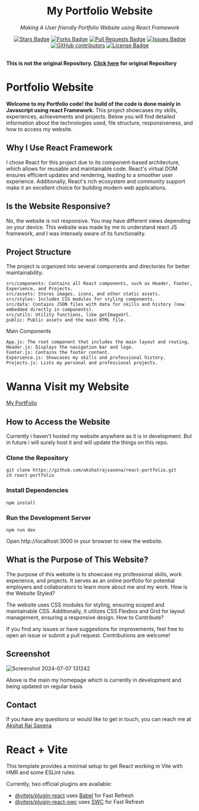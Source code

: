 <h1 align="center">My Portfolio Website</h1>
<p align="center"><i>Making A User friendly Portfolio Website using React Framework</i></p>
<div align="center">
  <a href="https://github.com/akshatrajsaxena/developerfolio/stargazers"><img src="https://img.shields.io/github/stars/akshatrajsaxena/developerfolio" alt="Stars Badge"/></a>
  <a href="https://github.com/akshatrajsaxena/developerfolio/network/members"><img src="https://img.shields.io/github/forks/akshatrajsaxena/developerfolio" alt="Forks Badge"/></a>
  <a href="https://github.com/akshatrajsaxena/developerfolio/pulls"><img src="https://img.shields.io/github/issues-pr/akshatrajsaxena/developerfolio" alt="Pull Requests Badge"/></a>
  <a href="https://github.com/akshatrajsaxena/developerfolio/issues"><img src="https://img.shields.io/github/issues/akshatrajsaxena/developerfolio" alt="Issues Badge"/></a>
  <a href="https://github.com/akshatrajsaxena/developerfolio/graphs/contributors"><img alt="GitHub contributors" src="https://img.shields.io/github/contributors/akshatrajsaxena/developerfolio" ?color=2b9348"></a>
  <a href="https://github.com/akshatrajsaxena/developerfolio/blob/master/LICENSE"><img src="https://img.shields.io/github/license/akshatrajsaxena/developerfolio?color=2b9348" alt="License Badge"/></a>
</div>
<br>

**This is not the original Repository. [Click here](https://github.com/akshatrajsaxena/developerfolio) for original Repository**
# Portfolio Website
 
 **Welcome to my Portfolio code! the build of the code is done mainly in Javascript using react Framework.** This project showcases my skills, experiences, achievements and projects. Below you will find detailed information about the technologies used, file structure, responsiveness, and how to access my website.

## Why I Use React Framework

I chose React for this project due to its component-based architecture, which allows for reusable and maintainable code. React's virtual DOM ensures efficient updates and rendering, leading to a smoother user experience. Additionally, React's rich ecosystem and community support make it an excellent choice for building modern web applications.

## Is the Website Responsive?

No, the website is not responsive. You may have different views depending on your device. This website was made by me to understand react JS framework, and I was intensely aware of its functionality.

## Project Structure

The project is organized into several components and directories for better maintainability:

    src/components: Contains all React components, such as Header, Footer, Experience, and Projects.
    src/assets: Stores images, icons, and other static assets.
    src/styles: Includes CSS modules for styling components.
    src/data: Contains JSON files with data for skills and history (now embedded directly in components).
    src/utils: Utility functions, like getImageUrl.
    public: Public assets and the main HTML file.


Main Components

```
App.js: The root component that includes the main layout and routing.
Header.js: Displays the navigation bar and logo.
Footer.js: Contains the footer content.
Experience.js: Showcases my skills and professional history.
Projects.js: Lists my personal and professional projects.
```
# Wanna Visit my Website
[My PortFolio](https://akshatrajsaxena.netlify.app/)

## How to Access the Website

Currently i haven't hosted my website anywhere as it is in development. But in future i will surely host it and will update the things on this repo.

### Clone the Repository

```
git clone https://github.com/akshatrajsaxena/react-portfolio.git
cd react-portfolio
```

### Install Dependencies

```
npm install
```

### Run the Development Server

```
npm run dev
```

Open http://localhost:3000  in your browser to view the website.


## What is the Purpose of This Website?

The purpose of this website is to showcase my professional skills, work experience, and projects. It serves as an online portfolio for potential employers and collaborators to learn more about me and my work.
How is the Website Styled?

The website uses CSS modules for styling, ensuring scoped and maintainable CSS. Additionally, it utilizes CSS Flexbox and Grid for layout management, ensuring a responsive design.
How to Contribute?

If you find any issues or have suggestions for improvements, feel free to open an issue or submit a pull request. Contributions are welcome!

## Screenshot

![Screenshot 2024-07-07 131242](https://github.com/akshatrajsaxena/MyPortfolioReact/assets/119042958/b61b5dfc-8b19-4732-99b0-273d84fca9dd)

Above is the main my homepage which is currently in development and being updated on regular basis


## Contact

If you have any questions or would like to get in touch, you can reach me at [Akshat Raj Saxena](mailto:akshat22054@iiitd.ac.in)

# React + Vite

This template provides a minimal setup to get React working in Vite with HMR and some ESLint rules.

Currently, two official plugins are available:

- [@vitejs/plugin-react](https://github.com/vitejs/vite-plugin-react/blob/main/packages/plugin-react/README.md) uses [Babel](https://babeljs.io/) for Fast Refresh
- [@vitejs/plugin-react-swc](https://github.com/vitejs/vite-plugin-react-swc) uses [SWC](https://swc.rs/) for Fast Refresh
